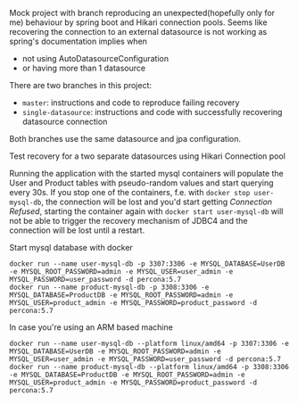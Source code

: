 Mock project with branch reproducing an unexpected(hopefully only for me) behaviour by spring boot and Hikari connection pools.
Seems like recovering the connection to an external datasource is not working as spring's documentation implies when 
- not using AutoDatasourceConfiguration
- or having more than 1 datasource

There are two branches in this project:
- `master`: instructions and code to reproduce failing recovery
- `single-datasource`: instructions and code with successfully recovering datasource connection

Both branches use the same datasource and jpa configuration.

Test recovery for a two separate datasources using Hikari Connection pool

Running the application with the started mysql containers will populate the User and Product tables with pseudo-random values and start querying every 30s.
If you stop one of the containers, f.e. with `docker stop user-mysql-db`, the connection will be lost and you'd start getting *Connection Refused*, starting the container again with `docker start user-mysql-db` will not be able to trigger the recovery mechanism of JDBC4 and the connection will be lost until a restart.

Start mysql database with docker
```
docker run --name user-mysql-db -p 3307:3306 -e MYSQL_DATABASE=UserDB -e MYSQL_ROOT_PASSWORD=admin -e MYSQL_USER=user_admin -e MYSQL_PASSWORD=user_password -d percona:5.7
docker run --name product-mysql-db -p 3308:3306 -e MYSQL_DATABASE=ProductDB -e MYSQL_ROOT_PASSWORD=admin -e MYSQL_USER=product_admin -e MYSQL_PASSWORD=product_password -d percona:5.7
```

In case you're using an ARM based machine 
```
docker run --name user-mysql-db --platform linux/amd64 -p 3307:3306 -e MYSQL_DATABASE=UserDB -e MYSQL_ROOT_PASSWORD=admin -e MYSQL_USER=user_admin -e MYSQL_PASSWORD=user_password -d percona:5.7
docker run --name product-mysql-db --platform linux/amd64 -p 3308:3306 -e MYSQL_DATABASE=ProductDB -e MYSQL_ROOT_PASSWORD=admin -e MYSQL_USER=product_admin -e MYSQL_PASSWORD=product_password -d percona:5.7
```